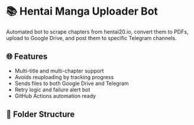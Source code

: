 # 📚 Hentai Manga Uploader Bot

Automated bot to scrape chapters from hentai20.io, convert them to PDFs, upload to Google Drive, and post them to specific Telegram channels.

## 🌐 Features

- Multi-title and multi-chapter support
- Avoids reuploading by tracking progress
- Sends files to both Google Drive and Telegram
- Retry logic and failure alert bot
- GitHub Actions automation ready

## 📁 Folder Structure

